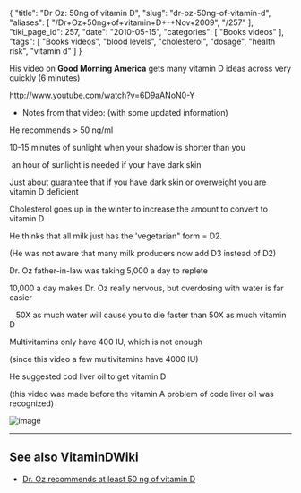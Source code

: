 {
    "title": "Dr Oz: 50ng of vitamin D",
    "slug": "dr-oz-50ng-of-vitamin-d",
    "aliases": [
        "/Dr+Oz+50ng+of+vitamin+D+-+Nov+2009",
        "/257"
    ],
    "tiki_page_id": 257,
    "date": "2010-05-15",
    "categories": [
        "Books videos"
    ],
    "tags": [
        "Books videos",
        "blood levels",
        "cholesterol",
        "dosage",
        "health risk",
        "vitamin d"
    ]
}


His video on  **Good Morning America**  gets many vitamin D ideas across very quickly (6 minutes)

http://www.youtube.com/watch?v=6D9aANoN0-Y

* Notes from that video:  (with some updated information)

He recommends > 50 ng/ml

10-15 minutes of sunlight when your shadow is shorter than you

&nbsp;an hour of sunlight is needed if your have dark skin

Just about guarantee that if you have dark skin or overweight you are vitamin D deficient

Cholesterol goes up in the winter to increase the amount to convert to vitamin D

He thinks that all milk just has the 'vegetarian" form = D2.  

(He was not aware that many milk producers now add D3 instead of D2)

Dr. Oz  father-in-law was taking 5,000 a day to replete

10,000 a day makes Dr. Oz really nervous, but overdosing with water is far easier

&nbsp; &nbsp;50X as much water will cause you to die faster than 50X as much vitamin D

Multivitamins only have 400 IU, which is not enough

(since this video a few multivitamins have 4000 IU)

He suggested cod liver oil to get vitamin D

(this video was made before the vitamin A problem of code liver oil was recognized)

<img src="https://d378j1rmrlek7x.cloudfront.net/attachments/gif/dr-oz-nov-2009.gif" alt="image">

---

## See also VitaminDWiki

* [Dr. Oz recommends at least 50 ng of vitamin D](/posts/dr-oz-recommends-at-least-50-ng-of-vitamin-d)